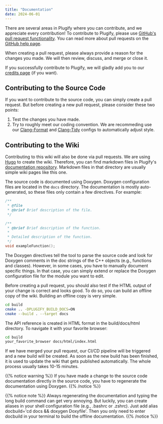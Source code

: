 ```yaml
---
title: "Documentation"
date: 2024-06-01
---
```


There are several areas in Plugify where you can contribute, and we appreciate every contribution! To contribute to Plugify, please use [GitHub's pull request functionality](https://github.com/your-username/plugify/pulls). You can read more about pull requests on the [GitHub help page](https://help.github.com/articles/using-pull-requests/).

When creating a pull request, please always provide a reason for the changes you made. We will then review, discuss, and merge or close it.

If you successfully contribute to Plugify, we will gladly add you to our [credits page](/general/credits/) (if you want).

## Contributing to the Source Code

If you want to contribute to the source code, you can simply create a pull request. But before creating a new pull request, please consider these two points:

1. Test the changes you have made.
2. Try to roughly meet our coding convention. We are recommeding use our [Clang-Format](https://clang.llvm.org/docs/ClangFormat.html) and [Clang-Tidy](https://clang.llvm.org/extra/clang-tidy/) configs to automatically adjust style.

## Contributing to the Wiki

Contributing to this wiki will also be done via pull requests. We are using [Hugo](https://gohugo.io/) to create the wiki. Therefore, you can find markdown files in Plugify's [documentation repository](https://github.com/untrustedmodders/plugify-website/tree/main/content). Markdown files in that directory are usually simple wiki pages like this one.

The source code is documented using Doxygen. Doxygen configuration files are located in the `docs` directory. The documentation is mostly auto-generated, so these files only contain a few directives. For example:

```c++
/**
 * @file
 * @brief Brief description of the file.
 */

/** 
 * @brief Brief description of the function.
 *
 * Detailed description of the function.
 */
void exampleFunction();
```

The Doxygen directives tell the tool to parse the source code and look for Doxygen comments in the doc strings of the C++ objects (e.g., functions and classes). However, in some cases, you have to manually document specific things. In that case, you can simply extend or replace the Doxygen configuration file for the module you want to edit.

Before creating a pull request, you should also test if the HTML output of your change is correct and looks good. To do so, you can build an offline copy of the wiki. Building an offline copy is very simple.
```sh
cd build
cmake .. -DPLUGIFY_BUILD_DOCS=ON
cmake --build . --target docs
```
The API reference is created in HTML format in the build/docs/html directory. To navigate it with your favorite browser:
```sh
cd build
your_favorite_browser docs/html/index.html
```

If we have merged your pull request, our CI/CD pipeline will be triggered and a new build will be created. As soon as the new build has been finished, it is used to update the wiki that gets published automatically. The whole process usually takes 10-15 minutes.

{{% notice warning %}}
If you have made a change to the source code documentation directly in the source code, you have to regenerate the documentation using Doxygen.
{{% /notice %}}

{{% notice note %}}
Always regenerating the documentation and typing the long build command can get very annoying. But luckily, you can create aliases in your shell configuration file (e.g., .bashrc or .zshrc). Just add alias docbuild='cd docs && doxygen Doxyfile'. Then you only need to enter docbuild in your terminal to build the offline documentation.
{{% /notice %}}
